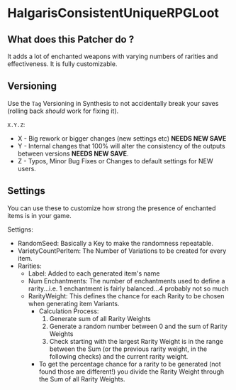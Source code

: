 # HalgarisConsistentUniqueRPGLoot

## What does this Patcher do ?

It adds a lot of enchanted weapons with varying numbers of rarities and effectiveness.
It is fully customizable. 

## Versioning

Use the `Tag` Versioning in Synthesis to not accidentally break your saves (rolling back *should* work for fixing it).

`X.Y.Z`:
- X - Big rework or bigger changes (new settings etc) **NEEDS NEW SAVE**
- Y - Internal changes that 100% will alter the consistency of the outputs between versions **NEEDS NEW SAVE**.
- Z - Typos, Minor Bug Fixes or Changes to default settings for NEW users.

## Settings

You can use these to customize how strong the presence of enchanted items is in your game.

Settigns:

- RandomSeed: Basically a Key to make the randomness repeatable.
- VarietyCountPerItem: The Number of Variations to be created for every item.
- Rarities:
  - Label: Added to each generated item's name
  - Num Enchantments: The number of enchantments used to define a rarity...i.e. 1 enchantment is fairly balanced...4 probably not so much
  - RarityWeight: This defines the chance for each Rarity to be chosen when generating item Variants.
    - Calculation Process:
      1. Generate sum of all Rarity Weights
      2. Generate a random number between 0 and the sum of Rarity Weights
      3. Check starting with the largest Rarity Weight is in the range between the Sum (or the previous rarity weight, in the following checks) and the current rarity weight.
    - To get the percentage chance for a rarity to be generated (not found those are different!) you divide the Rarity Weight through the Sum of all Rarity Weights.
